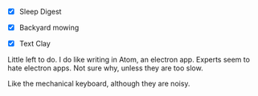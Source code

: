 - [x] Sleep Digest
- [x] Backyard mowing
- [x] Text Clay


Little left to do. I do like writing in Atom, an electron app. Experts seem to hate electron apps. Not sure why, unless they are too slow.

Like the mechanical keyboard, although they are noisy.
